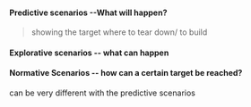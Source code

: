 #### Predictive scenarios --What will happen?
>showing the target
>where to tear down/ to build

#### Explorative scenarios -- what can happen
#### Normative Scenarios -- how can a certain target be reached?
can be very different with the predictive scenarios

